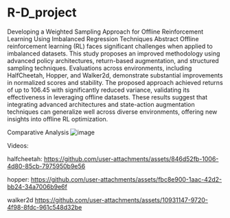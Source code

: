 # R-D_project
Developing a Weighted Sampling Approach for Offline Reinforcement Learning Using Imbalanced Regression Techniques
Abstract
Offline reinforcement learning (RL) faces significant challenges when applied to imbalanced datasets. This
study proposes an improved methodology using advanced policy architectures, return-based augmentation,
and structured sampling techniques. Evaluations across environments, including HalfCheetah, Hopper, and
Walker2d, demonstrate substantial improvements in normalized scores and stability. The proposed approach
achieved returns of up to 106.45 with significantly reduced variance, validating its effectiveness in leveraging
offline datasets. These results suggest that integrating advanced architectures and state-action augmentation
techniques can generalize well across diverse environments, offering new insights into offline RL optimization.

Comparative Analysis
![image](https://github.com/user-attachments/assets/df3fca1e-ec63-4bb9-8efe-06ad4bf6faab)

Videos:

halfcheetah:
https://github.com/user-attachments/assets/846d52fb-1006-4d80-85cb-7975950b9e56

hopper:
https://github.com/user-attachments/assets/fbc8e900-1aac-42d2-bb24-34a7006b9e6f

walker2d
https://github.com/user-attachments/assets/10931147-9720-4f98-8fdc-961c548d32be


